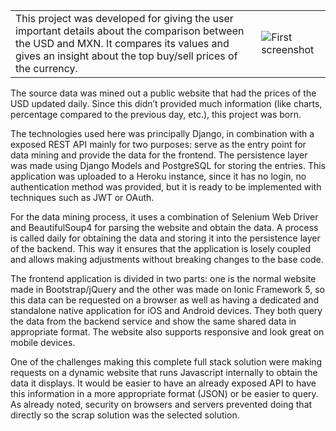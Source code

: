 |||
|-----|-----|
| This project was developed for giving the user important details about the comparison between the USD and MXN. It compares its values and gives an insight about the top buy/sell prices of the currency. | ![First screenshot](https://user-images.githubusercontent.com/47753684/110555203-05571980-80f1-11eb-8101-9eecec1d8ef6.jpg) |

The source data was mined out a public website that had the prices of the USD updated daily. Since this didn’t provided much information (like charts, percentage compared to the previous day, etc.), this project was born.

The technologies used here was principally Django, in combination with a exposed REST API mainly for two purposes: serve as the entry point for data mining and provide the data for the frontend. The persistence layer was made using Django Models and PostgreSQL for storing the entries. This application was uploaded to a Heroku instance, since it has no login, no authentication method was provided, but it is ready to be implemented with techniques such as JWT or OAuth.

For the data mining process, it uses a combination of Selenium Web Driver and BeautifulSoup4 for parsing the website and obtain the data. A process is called daily for obtaining the data and storing it into the persistence layer of the backend. This way it ensures that the application is losely coupled and allows making adjustments without breaking changes to the base code.

The frontend application is divided in two parts: one is the normal website made in Bootstrap/jQuery and the other was made on Ionic Framework 5, so this data can be requested on a browser as well as having a dedicated and standalone native application for iOS and Android devices. They both query the data from the backend service and show the same shared data in appropriate format. The website also supports responsive and look great on mobile devices.

One of the challenges making this complete full stack solution were making requests on a dynamic website that runs Javascript internally to obtain the data it displays. It would be easier to have an already exposed API to have this information in a more appropriate format (JSON) or be easier to query. As already noted, security on browsers and servers prevented doing that directly so the scrap solution was the selected solution.